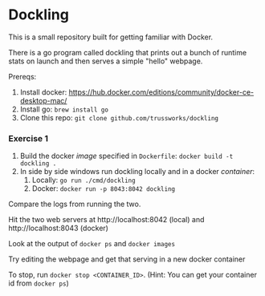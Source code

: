 Dockling
========

This is a small repository built for getting familiar with Docker. 

There is a go program called dockling that prints out a bunch of runtime stats on launch and then serves a simple "hello" webpage. 


Prereqs:

1. Install docker: https://hub.docker.com/editions/community/docker-ce-desktop-mac/
2. Install go: `brew install go`
2. Clone this repo: `git clone github.com/trussworks/dockling`


### Exercise 1

1. Build the docker _image_ specified in `Dockerfile`: `docker build -t dockling .`
2. In side by side windows run dockling locally and in a docker _container_:
	1. Locally: `go run ./cmd/dockling`
	2. Docker: `docker run -p 8043:8042 dockling`

Compare the logs from running the two.

Hit the two web servers at http://localhost:8042 (local) and http://localhost:8043 (docker)

Look at the output of `docker ps` and `docker images`


Try editing the webpage and get that serving in a new docker container

To stop, run `docker stop <CONTAINER_ID>`. 
(Hint: You can get your container id from `docker ps`)